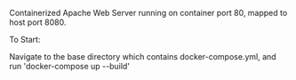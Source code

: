Containerized Apache Web Server running on container port 80, mapped to host port 8080.

To Start:

Navigate to the base directory which contains docker-compose.yml, and run 'docker-compose up --build'